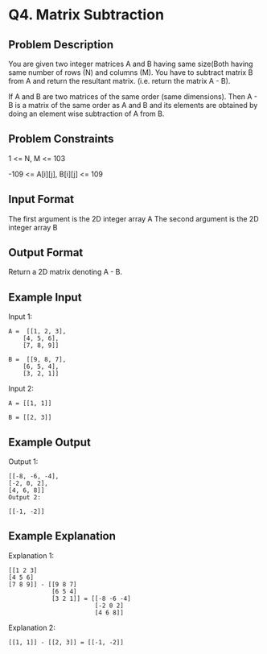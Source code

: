 # Q4. Matrix Subtraction
## Problem Description

You are given two integer matrices A and B having same size(Both having same number of rows (N) and columns (M). You have to subtract matrix B from A and return the resultant matrix. (i.e. return the matrix A - B).

If A and B are two matrices of the same order (same dimensions). Then A - B is a matrix of the same order as A and B and its elements are obtained by doing an element wise subtraction of A from B.


## Problem Constraints

1 <= N, M <= 103

-109 <= A[i][j], B[i][j] <= 109



## Input Format

The first argument is the 2D integer array A
The second argument is the 2D integer array B


## Output Format

Return a 2D matrix denoting A - B.



## Example Input

Input 1:

    A =  [[1, 2, 3], 
        [4, 5, 6], 
        [7, 8, 9]]

    B =  [[9, 8, 7], 
        [6, 5, 4], 
        [3, 2, 1]]

Input 2:

    A = [[1, 1]]
    
    B = [[2, 3]] 


## Example Output

Output 1:

    [[-8, -6, -4],
    [-2, 0, 2],
    [4, 6, 8]]
    Output 2:

    [[-1, -2]]


## Example Explanation

Explanation 1:

    [[1 2 3]
    [4 5 6]
    [7 8 9]] - [[9 8 7]
                [6 5 4]
                [3 2 1]] = [[-8 -6 -4]
                            [-2 0 2]
                            [4 6 8]]

Explanation 2:

    [[1, 1]] - [[2, 3]] = [[-1, -2]]

